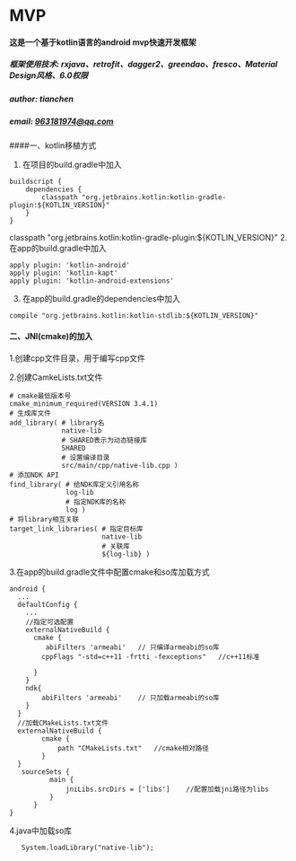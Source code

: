 # MVP

#### 这是一个基于kotlin语言的android mvp快速开发框架
##### 框架使用技术: rxjava、retrofit、dagger2、greendao、fresco、Material Design风格、6.0权限
##### author: tianchen
##### email: 963181974@qq.com


####一、kotlin移植方式
1. 在项目的build.gradle中加入 
```
buildscript {
    dependencies {
        classpath "org.jetbrains.kotlin:kotlin-gradle-plugin:${KOTLIN_VERSION}"
    }
}
```
classpath "org.jetbrains.kotlin:kotlin-gradle-plugin:${KOTLIN_VERSION}"
2. 在app的build.gradle中加入
```
apply plugin: 'kotlin-android'
apply plugin: 'kotlin-kapt'
apply plugin: 'kotlin-android-extensions'
```
3. 在app的build.gradle的dependencies中加入
```
compile "org.jetbrains.kotlin:kotlin-stdlib:${KOTLIN_VERSION}"
```

#### 二、JNI(cmake)的加入
1.创建cpp文件目录，用于编写cpp文件

2.创建CamkeLists.txt文件
```
# cmake最低版本号
cmake_minimum_required(VERSION 3.4.1)
# 生成库文件
add_library( # library名
             native-lib
             # SHARED表示为动态链接库
             SHARED
             # 设置编译目录
             src/main/cpp/native-lib.cpp )
# 添加NDK API
find_library( # 给NDK库定义引用名称
              log-lib
              # 指定NDK库的名称
              log )
# 将library相互关联
target_link_libraries( # 指定目标库
                       native-lib
                       # 关联库
                       ${log-lib} )
```
3.在app的build.gradle文件中配置cmake和so库加载方式
```
android {
  ...
  defaultConfig {
    ...
    //指定可选配置
    externalNativeBuild {
      cmake {
         abiFilters 'armeabi'   // 只编译armeabi的so库
        cppFlags "-std=c++11 -frtti -fexceptions"   //c++11标准
        
      }
    }
    ndk{
        abiFilters 'armeabi'    // 只加载armeabi的so库
    }
  }
  //加载CMakeLists.txt文件
  externalNativeBuild {
        cmake {
            path "CMakeLists.txt"   //cmake相对路径
        }
  }
   sourceSets {
          main {
              jniLibs.srcDirs = ['libs']    //配置加载jni路径为libs
          }
      }
}
```
4.java中加载so库
```
   System.loadLibrary("native-lib");
```